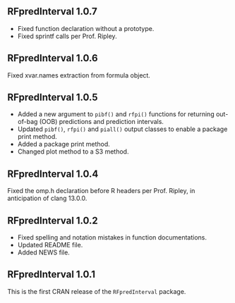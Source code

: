 ## RFpredInterval 1.0.7
* Fixed function declaration without a prototype.
* Fixed sprintf calls per Prof. Ripley.

## RFpredInterval 1.0.6
Fixed xvar.names extraction from formula object.

## RFpredInterval 1.0.5
* Added a new argument to `pibf()` and `rfpi()` functions for returning out-of-bag (OOB) predictions and prediction intervals.
* Updated `pibf()`, `rfpi()` and `piall()` output classes to enable a package print method.
* Added a package print method.
* Changed plot method to a S3 method.

## RFpredInterval 1.0.4
Fixed the omp.h declaration before R headers per Prof. Ripley, in anticipation of clang 13.0.0.

## RFpredInterval 1.0.2
* Fixed spelling and notation mistakes in function documentations.
* Updated README file.
* Added NEWS file.

## RFpredInterval 1.0.1
This is the first CRAN release of the `RFpredInterval` package.
